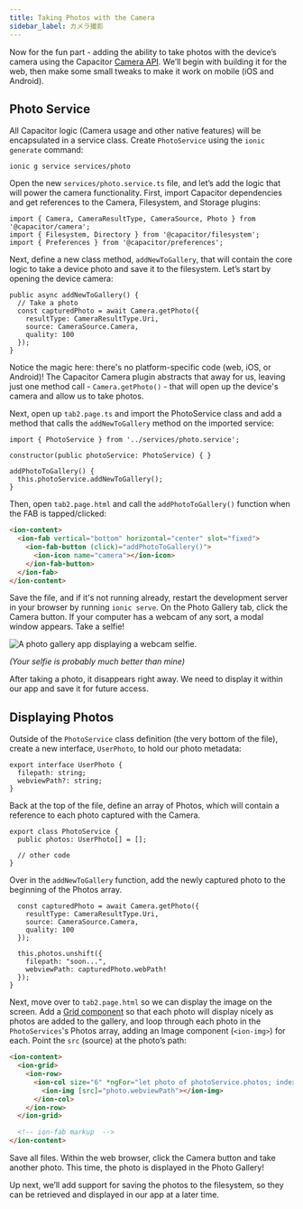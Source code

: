 ```yaml
---
title: Taking Photos with the Camera
sidebar_label: カメラ撮影
---
```


<head>
  <title>Build Camera API for iOS, Android & Web | Ionic Capacitor Camera</title>
  <meta
    name="description"
    content="Add the ability to take photos with your device's camera using the Ionic Capacitor Camera API for mobile iOS, Android, and the web. Learn how here."
  />
</head>

Now for the fun part - adding the ability to take photos with the device’s camera using the Capacitor [Camera API](https://capacitorjs.com/docs/apis/camera). We’ll begin with building it for the web, then make some small tweaks to make it work on mobile (iOS and Android).

## Photo Service

All Capacitor logic (Camera usage and other native features) will be encapsulated in a service class. Create `PhotoService` using the `ionic generate` command:

```shell
ionic g service services/photo
```

Open the new `services/photo.service.ts` file, and let’s add the logic that will power the camera functionality. First, import Capacitor dependencies and get references to the Camera, Filesystem, and Storage plugins:

```tsx
import { Camera, CameraResultType, CameraSource, Photo } from '@capacitor/camera';
import { Filesystem, Directory } from '@capacitor/filesystem';
import { Preferences } from '@capacitor/preferences';
```

Next, define a new class method, `addNewToGallery`, that will contain the core logic to take a device photo and save it to the filesystem. Let’s start by opening the device camera:

```tsx
public async addNewToGallery() {
  // Take a photo
  const capturedPhoto = await Camera.getPhoto({
    resultType: CameraResultType.Uri,
    source: CameraSource.Camera,
    quality: 100
  });
}
```

Notice the magic here: there's no platform-specific code (web, iOS, or Android)! The Capacitor Camera plugin abstracts that away for us, leaving just one method call - `Camera.getPhoto()` - that will open up the device's camera and allow us to take photos.

Next, open up `tab2.page.ts` and import the PhotoService class and add a method that calls the `addNewToGallery` method on the imported service:

```tsx
import { PhotoService } from '../services/photo.service';

constructor(public photoService: PhotoService) { }

addPhotoToGallery() {
  this.photoService.addNewToGallery();
}
```

Then, open `tab2.page.html` and call the `addPhotoToGallery()` function when the FAB is tapped/clicked:

```html
<ion-content>
  <ion-fab vertical="bottom" horizontal="center" slot="fixed">
    <ion-fab-button (click)="addPhotoToGallery()">
      <ion-icon name="camera"></ion-icon>
    </ion-fab-button>
  </ion-fab>
</ion-content>
```

Save the file, and if it's not running already, restart the development server in your browser by running `ionic serve`. On the Photo Gallery tab, click the Camera button. If your computer has a webcam of any sort, a modal window appears. Take a selfie!

![A photo gallery app displaying a webcam selfie.](/img/guides/first-app-cap-ng/camera-web.png 'Webcam Selfie in Photo Gallery')

_(Your selfie is probably much better than mine)_

After taking a photo, it disappears right away. We need to display it within our app and save it for future access.

## Displaying Photos

Outside of the `PhotoService` class definition (the very bottom of the file), create a new interface, `UserPhoto`, to hold our photo metadata:

```tsx
export interface UserPhoto {
  filepath: string;
  webviewPath?: string;
}
```

Back at the top of the file, define an array of Photos, which will contain a reference to each photo captured with the Camera.

```tsx
export class PhotoService {
  public photos: UserPhoto[] = [];

  // other code
}
```

Over in the `addNewToGallery` function, add the newly captured photo to the beginning of the Photos array.

```tsx
  const capturedPhoto = await Camera.getPhoto({
    resultType: CameraResultType.Uri,
    source: CameraSource.Camera,
    quality: 100
  });

  this.photos.unshift({
    filepath: "soon...",
    webviewPath: capturedPhoto.webPath!
  });
}
```

Next, move over to `tab2.page.html` so we can display the image on the screen. Add a [Grid component](https://ionicframework.com/docs/api/grid) so that each photo will display nicely as photos are added to the gallery, and loop through each photo in the `PhotoServices`'s Photos array, adding an Image component (`<ion-img>`) for each. Point the `src` (source) at the photo’s path:

```html
<ion-content>
  <ion-grid>
    <ion-row>
      <ion-col size="6" *ngFor="let photo of photoService.photos; index as position">
        <ion-img [src]="photo.webviewPath"></ion-img>
      </ion-col>
    </ion-row>
  </ion-grid>

  <!-- ion-fab markup  -->
</ion-content>
```

Save all files. Within the web browser, click the Camera button and take another photo. This time, the photo is displayed in the Photo Gallery!

Up next, we’ll add support for saving the photos to the filesystem, so they can be retrieved and displayed in our app at a later time.
